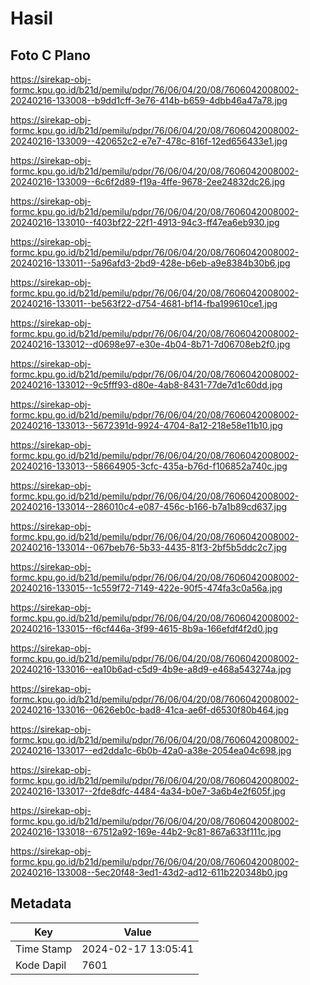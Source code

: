 # Hasil

## Foto C Plano

https://sirekap-obj-formc.kpu.go.id/b21d/pemilu/pdpr/76/06/04/20/08/7606042008002-20240216-133008--b9dd1cff-3e76-414b-b659-4dbb46a47a78.jpg

https://sirekap-obj-formc.kpu.go.id/b21d/pemilu/pdpr/76/06/04/20/08/7606042008002-20240216-133009--420652c2-e7e7-478c-816f-12ed656433e1.jpg

https://sirekap-obj-formc.kpu.go.id/b21d/pemilu/pdpr/76/06/04/20/08/7606042008002-20240216-133009--6c6f2d89-f19a-4ffe-9678-2ee24832dc26.jpg

https://sirekap-obj-formc.kpu.go.id/b21d/pemilu/pdpr/76/06/04/20/08/7606042008002-20240216-133010--f403bf22-22f1-4913-94c3-ff47ea6eb930.jpg

https://sirekap-obj-formc.kpu.go.id/b21d/pemilu/pdpr/76/06/04/20/08/7606042008002-20240216-133011--5a96afd3-2bd9-428e-b6eb-a9e8384b30b6.jpg

https://sirekap-obj-formc.kpu.go.id/b21d/pemilu/pdpr/76/06/04/20/08/7606042008002-20240216-133011--be563f22-d754-4681-bf14-fba199610ce1.jpg

https://sirekap-obj-formc.kpu.go.id/b21d/pemilu/pdpr/76/06/04/20/08/7606042008002-20240216-133012--d0698e97-e30e-4b04-8b71-7d06708eb2f0.jpg

https://sirekap-obj-formc.kpu.go.id/b21d/pemilu/pdpr/76/06/04/20/08/7606042008002-20240216-133012--9c5fff93-d80e-4ab8-8431-77de7d1c60dd.jpg

https://sirekap-obj-formc.kpu.go.id/b21d/pemilu/pdpr/76/06/04/20/08/7606042008002-20240216-133013--5672391d-9924-4704-8a12-218e58e11b10.jpg

https://sirekap-obj-formc.kpu.go.id/b21d/pemilu/pdpr/76/06/04/20/08/7606042008002-20240216-133013--58664905-3cfc-435a-b76d-f106852a740c.jpg

https://sirekap-obj-formc.kpu.go.id/b21d/pemilu/pdpr/76/06/04/20/08/7606042008002-20240216-133014--286010c4-e087-456c-b166-b7a1b89cd637.jpg

https://sirekap-obj-formc.kpu.go.id/b21d/pemilu/pdpr/76/06/04/20/08/7606042008002-20240216-133014--067beb76-5b33-4435-81f3-2bf5b5ddc2c7.jpg

https://sirekap-obj-formc.kpu.go.id/b21d/pemilu/pdpr/76/06/04/20/08/7606042008002-20240216-133015--1c559f72-7149-422e-90f5-474fa3c0a56a.jpg

https://sirekap-obj-formc.kpu.go.id/b21d/pemilu/pdpr/76/06/04/20/08/7606042008002-20240216-133015--f6cf446a-3f99-4615-8b9a-166efdf4f2d0.jpg

https://sirekap-obj-formc.kpu.go.id/b21d/pemilu/pdpr/76/06/04/20/08/7606042008002-20240216-133016--ea10b6ad-c5d9-4b9e-a8d9-e468a543274a.jpg

https://sirekap-obj-formc.kpu.go.id/b21d/pemilu/pdpr/76/06/04/20/08/7606042008002-20240216-133016--0626eb0c-bad8-41ca-ae6f-d6530f80b464.jpg

https://sirekap-obj-formc.kpu.go.id/b21d/pemilu/pdpr/76/06/04/20/08/7606042008002-20240216-133017--ed2dda1c-6b0b-42a0-a38e-2054ea04c698.jpg

https://sirekap-obj-formc.kpu.go.id/b21d/pemilu/pdpr/76/06/04/20/08/7606042008002-20240216-133017--2fde8dfc-4484-4a34-b0e7-3a6b4e2f605f.jpg

https://sirekap-obj-formc.kpu.go.id/b21d/pemilu/pdpr/76/06/04/20/08/7606042008002-20240216-133018--67512a92-169e-44b2-9c81-867a633f111c.jpg

https://sirekap-obj-formc.kpu.go.id/b21d/pemilu/pdpr/76/06/04/20/08/7606042008002-20240216-133008--5ec20f48-3ed1-43d2-ad12-611b220348b0.jpg


## Metadata

| Key        | Value               |
| ---------- | ------------------- |
| Time Stamp | 2024-02-17 13:05:41 |
| Kode Dapil | 7601                |



